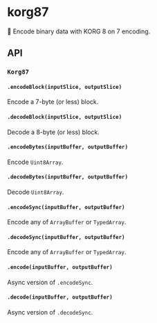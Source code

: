 # korg87
🧐 Encode binary data with KORG 8 on 7 encoding.

## API
### `Korg87`
#### `.encodeBlock(inputSlice, outputSlice)`
Encode a 7-byte (or less) block.

#### `.decodeBlock(inputSlice, outputSlice)`
Decode a 8-byte (or less) block.

#### `.encodeBytes(inputBuffer, outputBuffer)`
Encode `Uint8Array`.

#### `.decodeBytes(inputBuffer, outputBuffer)`
Decode `Uint8Array`.

#### `.encodeSync(inputBuffer, outputBuffer)`
Encode any of `ArrayBuffer` or `TypedArray`.

#### `.decodeSync(inputBuffer, outputBuffer)`
Encode any of `ArrayBuffer` or `TypedArray`.

#### `.encode(inputBuffer, outputBuffer)`
Async version of `.encodeSync`.

#### `.decode(inputBuffer, outputBuffer)`
Async version of `.decodeSync`.
